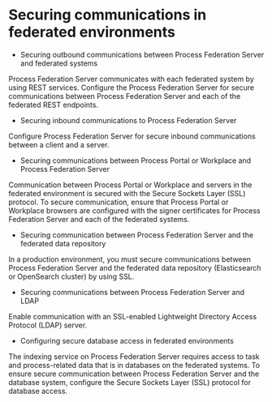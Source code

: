 # Securing communications in federated environments

- Securing outbound communications between Process Federation Server and federated systems

Process Federation Server communicates with each federated system by using REST services. Configure the Process Federation Server for secure communications between Process Federation Server and each of the federated REST endpoints.
- Securing inbound communications to Process Federation Server

Configure Process Federation Server for secure inbound communications between a client and a server.
- Securing communications between Process Portal or Workplace and Process Federation Server

Communication between Process Portal or Workplace and servers in the federated environment is secured with the Secure Sockets Layer (SSL) protocol. To secure communication, ensure that Process Portal or Workplace browsers are configured with the signer certificates for Process Federation Server and each of the federated systems.
- Securing communication between Process Federation Server and the federated data repository

In a production environment, you must secure communications between Process Federation Server and the federated data repository (Elasticsearch or OpenSearch cluster) by using SSL.
- Securing communications between Process Federation Server and LDAP

Enable communication with an SSL-enabled Lightweight Directory Access Protocol (LDAP) server.
- Configuring secure database access in federated environments

The indexing service on Process Federation Server requires access to task and process-related data that is in databases on the federated systems. To ensure secure communication between Process Federation Server and the database system, configure the Secure Sockets Layer (SSL) protocol for database access.